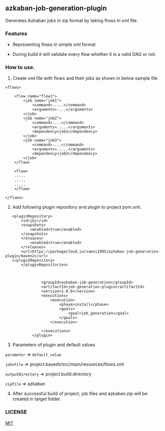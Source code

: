 ## azkaban-job-generation-plugin

Generates Azkaban jobs in zip format by taking flows in xml file.

### Features

* Representing flows in simple xml format

* During build it will validate every flow whether it is a valid DAG or not.

### How to use.

1. Create xml file with flows and their jobs as shown in below sample file

```
<flows>

    <flow name="flow1">
        <job name="job1">
            <command>.....</command>
            <arguments>....</arguments>
        </job>
        <job name="job2">
            <command>....</command>
            <arguments>.....</arguments>
            <dependency>job1</dependency>
        </job>
        <job name="job3">
            <command>....</command>
            <arguments>.....</arguments>
            <dependency>job2</dependency>
        </job>
    </flow>
    
    <flow>
    .....
    .....
    .....
    </flow>

</flows>
```

2. Add following plugin repository and plugin to project pom.xml.

```    <pluginRepositories>
   <pluginRepository>
       <id>jbj</id>
       <snapshots>
           <enabled>true</enabled>
       </snapshots>
       <releases>
           <enabled>true</enabled>
       </releases>
       <url>https://packagecloud.io/vamsi1995/azkaban-job-generation-plugin/maven2</url>
   </pluginRepository>
       </pluginRepositories>
       
       
```

```       <plugin>
                <groupId>azkaban-job-generation</groupId>
                <artifactId>job-generation-plugin</artifactId>
                <version>1.0.0</version>
                <executions>
                    <execution>
                        <phase>install</phase>
                        <goals>
                            <goal>job_generation</goal>
                        </goals>
                    </execution>

                </executions>
            </plugin>
```

3. Parameters of plugin and default values

```parameter```       =>         ```default_value```

```jobsFile```        =>         project.basedir/src/main/resources/flows.xml

```outputDirectory``` =>         project.build.directory

```zipFile```         =>          azkaban

4. After successful build of project, job files and azkaban.zip will be created in target folder.


### LICENSE

[MIT](https://github.com/vamsi1995/azkaban-job-generation-plugin/blob/master/LICENSE)
